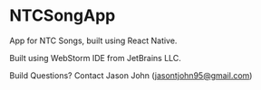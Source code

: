 # NTCSongApp
App for NTC Songs, built using React Native.

Built using WebStorm IDE from JetBrains LLC. 

Build Questions? Contact Jason John (jasontjohn95@gmail.com)

